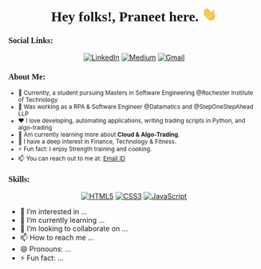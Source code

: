 <h1 align="center" style="font-family: Cambria;">
  <b>Hey folks!, Praneet here.</b>
  <img src="Hi.gif" width="30px">
</h1>
<h3 style="font-family: Cambria; font-size: 16px">Social Links:</h3>
<p align="center">
  <a href="https://www.linkedin.com/in/praneet-naik-2000/" target="_blank"><img src="https://img.shields.io/badge/LinkedIn-0077B5?style=for-the-badge&logo=linkedin&logoColor=white" alt="LinkedIn"></a>
  <a href="https://medium.com/@naikpraneet44" target="_blank"><img src="https://img.shields.io/badge/Medium-12100E?style=for-the-badge&logo=medium&logoColor=white" alt="Medium"></a>
  <a href="mailto:pn3270rit.g.edu"><img src="https://img.shields.io/badge/Gmail-D14836?style=for-the-badge&logo=gmail&logoColor=white" alt="Gmail"></a>
</p>
<div>
    <h3 style="font-family: Cambria; font-size: 16px;">About Me:</h3>
    <small>
      <ul>
        <li>💼 Currently, a student pursuing Masters in Software Engineering @Rochester Institute of Technology</li>
        <li>💙 Was working as a RPA & Software Engineer @Datamatics and @StepOneStepAhead LLP</li>
        <li>❤️ I love developing, automating applications, writing trading scripts in Python, and algo-trading</li>
        <li>🔭 Am currently learning more about <b>Cloud & Algo-Trading</b>.</li>
        <li>🌱 I have a deep interest in Finance, Technology & Fitness.</li>
        <li>⚡ Fun fact: I enjoy Strength training and cooking.</li>
        <li>📫 You can reach out to me at: <a href="pn3270@rit.edu">Email ID</a></li>
      </ul>
    </small>
  </div>
<h3 style="font-family: Cambria; font-size: 16px;">Skills:</h3>
<p align="center">
  <a href="#" target="_blank"><img src="https://img.shields.io/badge/HTML5-E34F26?style=for-the-badge&logo=html5&logoColor=white" alt="HTML5"></a>
  <a href="#" target="_blank"><img src="https://img.shields.io/badge/CSS3-1572B6?style=for-the-badge&logo=css3&logoColor=white" alt="CSS3"></a>
  <a href="#" target="_blank"><img src="https://img.shields.io/badge/JavaScript-F7DF1E?style=for-the-badge&logo=javascript&logoColor=black" alt="JavaScript"></a>
  <!-- Add more badges for other programming languages -->
</p>
  

- 👀 I’m interested in ...
- 🌱 I’m currently learning ...
- 💞️ I’m looking to collaborate on ...
- 📫 How to reach me ...
- 😄 Pronouns: ...
- ⚡ Fun fact: ...

<!---
Praneet-26/Praneet-26 is a ✨ special ✨ repository because its `README.md` (this file) appears on your GitHub profile.
You can click the Preview link to take a look at your changes.
--->

